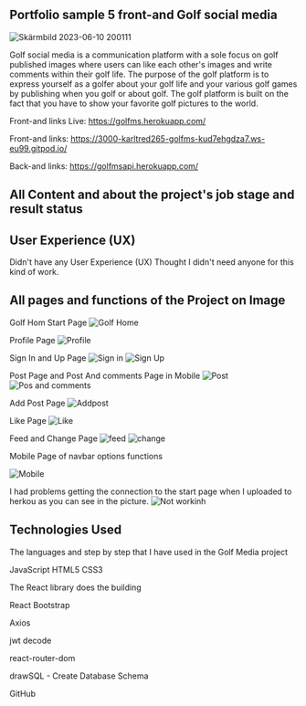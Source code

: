 ## Portfolio sample 5 front-and Golf social media

![Skärmbild 2023-06-10 200111](https://github.com/KarlTred265/golfms/assets/131257386/6e5811c1-77b5-4a97-8350-4c596101cf09)

Golf social media is a communication platform with a sole focus on golf published images where users can like each other's images and write comments within their golf life. The purpose of the golf platform is to express yourself as a golfer about your golf life and your various golf games by publishing when you golf or about golf. The golf platform is built on the fact that you have to show your favorite golf pictures to the world.

Front-and links Live: https://golfms.herokuapp.com/

Front-and links: https://3000-karltred265-golfms-kud7ehgdza7.ws-eu99.gitpod.io/

Back-and links: https://golfmsapi.herokuapp.com/

## All Content and about the project's job stage and result status

## User Experience (UX)
Didn't have any User Experience (UX) Thought I didn't need anyone for this kind of work.

## All pages and functions of the Project on Image

Golf Hom Start Page
![Golf Home](https://github.com/KarlTred265/golfms/assets/131257386/c4f0d547-d77c-4bfc-a549-67e8f9846e84)

Profile Page
![Profile](https://github.com/KarlTred265/golfms/assets/131257386/e1ed3aac-39fa-4378-aa61-f45fdcf09b9b)

Sign In and Up Page
![Sign in](https://github.com/KarlTred265/golfms/assets/131257386/6cdadad7-036c-4374-a3e7-08641108d149)
![Sign Up](https://github.com/KarlTred265/golfms/assets/131257386/27228063-e3be-4c47-9cf1-f5239c1e893b)

Post Page and Post And comments Page in Mobile 
![Post](https://github.com/KarlTred265/golfms/assets/131257386/baabda78-6cae-4289-88c2-ea652a489b41)
![Pos and comments](https://github.com/KarlTred265/golfms/assets/131257386/aba7f0c7-286f-448f-930b-97a903fba44a)

Add Post Page
![Addpost](https://github.com/KarlTred265/golfms/assets/131257386/aceeeae9-364a-42c8-b8ea-8bbd2e1d7f05)

Like Page
![Like](https://github.com/KarlTred265/golfms/assets/131257386/5590698a-dbf6-4e78-9cac-57b180c6c208)

Feed and Change Page
![feed](https://github.com/KarlTred265/golfms/assets/131257386/1aa3887a-a2a3-444c-af46-efc14b19f7d2)
![change](https://github.com/KarlTred265/golfms/assets/131257386/80bcd5a5-cdbc-4d2a-a296-e8d4c5f4a2a1)




Mobile Page of navbar options functions


![Mobile](https://github.com/KarlTred265/golfms/assets/131257386/e82b19fa-1a8e-461d-8eb0-55a3a6ad21e5)




I had problems getting the connection to the start page when I uploaded to herkou as you can see in the picture.
![Not workinh](https://github.com/KarlTred265/golfms/assets/131257386/9ccd2829-51fd-4811-ba83-361941a8eb88)


## Technologies Used

The languages and step by step that I have used in the Golf Media project

JavaScript
HTML5
CSS3

The React library does the building

React Bootstrap

Axios

jwt decode

react-router-dom

drawSQL - Create Database Schema

GitHub





